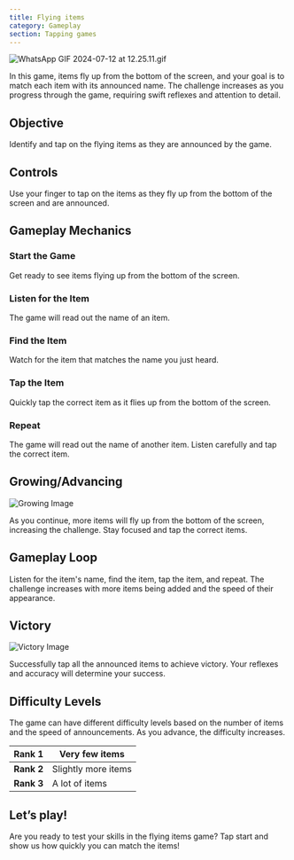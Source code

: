 ```yaml
---
title: Flying items
category: Gameplay
section: Tapping games
---
```

![WhatsApp GIF 2024-07-12 at 12.25.11.gif](https://help.studycat.com/hc/article_attachments/34966795074969)

In this game, items fly up from the bottom of the screen, and your goal is to match each item with its announced name. The challenge increases as you progress through the game, requiring swift reflexes and attention to detail.

Objective
---------

Identify and tap on the flying items as they are announced by the game.

Controls
--------

Use your finger to tap on the items as they fly up from the bottom of the screen and are announced.

Gameplay Mechanics
------------------

### Start the Game

Get ready to see items flying up from the bottom of the screen.

### Listen for the Item

The game will read out the name of an item.

### Find the Item

Watch for the item that matches the name you just heard.

### Tap the Item

Quickly tap the correct item as it flies up from the bottom of the screen.

### Repeat

The game will read out the name of another item. Listen carefully and tap the correct item.

Growing/Advancing
-----------------

![Growing Image](https://help.studycat.com/hc/article_attachments/34826217331225)

As you continue, more items will fly up from the bottom of the screen, increasing the challenge. Stay focused and tap the correct items.

Gameplay Loop
-------------

Listen for the item's name, find the item, tap the item, and repeat. The challenge increases with more items being added and the speed of their appearance.

Victory
-------

![Victory Image](https://help.studycat.com/hc/article_attachments/34917314421785)

Successfully tap all the announced items to achieve victory. Your reflexes and accuracy will determine your success.

Difficulty Levels
-----------------

The game can have different difficulty levels based on the number of items and the speed of announcements. As you advance, the difficulty increases.

| **Rank 1** | Very few items |
| --- | --- |
| **Rank 2** | Slightly more items |
| **Rank 3** | A lot of items |

Let’s play!
-----------

Are you ready to test your skills in the flying items game? Tap start and show us how quickly you can match the items!